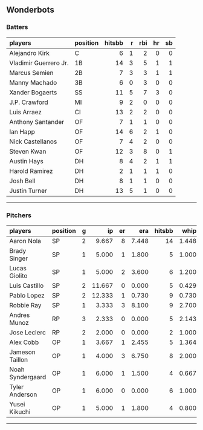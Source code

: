 ## Wonderbots

### Batters

 
|players               |position | hitsbb|  r| rbi| hr| sb| 
|:---------------------|:--------|------:|--:|---:|--:|--:| 
|Alejandro Kirk        |C        |      6|  1|   2|  0|  0| 
|Vladimir Guerrero Jr. |1B       |     14|  3|   5|  1|  1| 
|Marcus Semien         |2B       |      7|  3|   3|  1|  1| 
|Manny Machado         |3B       |      6|  0|   3|  0|  0| 
|Xander Bogaerts       |SS       |     11|  5|   7|  3|  0| 
|J.P. Crawford         |MI       |      9|  2|   0|  0|  0| 
|Luis Arraez           |CI       |     13|  2|   2|  0|  0| 
|Anthony Santander     |OF       |      7|  1|   1|  0|  0| 
|Ian Happ              |OF       |     14|  6|   2|  1|  0| 
|Nick Castellanos      |OF       |      7|  4|   2|  0|  0| 
|Steven Kwan           |OF       |     12|  3|   8|  0|  1| 
|Austin Hays           |DH       |      8|  4|   2|  1|  1| 
|Harold Ramirez        |DH       |      2|  1|   1|  1|  0| 
|Josh Bell             |DH       |      8|  1|   1|  0|  0| 
|Justin Turner         |DH       |     13|  5|   1|  0|  0| 


* * *

### Pitchers

 
|players          |position |  g|     ip| er|   era| hitsbb|  whip| so|  w| sv| 
|:----------------|:--------|--:|------:|--:|-----:|------:|-----:|--:|--:|--:| 
|Aaron Nola       |SP       |  2|  9.667|  8| 7.448|     14| 1.448|  9|  0|  0| 
|Brady Singer     |SP       |  1|  5.000|  1| 1.800|      5| 1.000|  3|  1|  0| 
|Lucas Giolito    |SP       |  1|  5.000|  2| 3.600|      6| 1.200|  6|  0|  0| 
|Luis Castillo    |SP       |  2| 11.667|  0| 0.000|      5| 0.429| 12|  1|  0| 
|Pablo Lopez      |SP       |  2| 12.333|  1| 0.730|      9| 0.730| 16|  1|  0| 
|Robbie Ray       |SP       |  1|  3.333|  3| 8.100|      9| 2.700|  3|  0|  0| 
|Andres Munoz     |RP       |  3|  2.333|  0| 0.000|      5| 2.143|  2|  0|  1| 
|Jose Leclerc     |RP       |  2|  2.000|  0| 0.000|      2| 1.000|  2|  0|  1| 
|Alex Cobb        |OP       |  1|  3.667|  1| 2.455|      5| 1.364|  6|  0|  0| 
|Jameson Taillon  |OP       |  1|  4.000|  3| 6.750|      8| 2.000|  2|  0|  0| 
|Noah Syndergaard |OP       |  1|  6.000|  1| 1.500|      4| 0.667|  6|  0|  0| 
|Tyler Anderson   |OP       |  1|  6.000|  0| 0.000|      6| 1.000|  4|  1|  0| 
|Yusei Kikuchi    |OP       |  1|  5.000|  1| 1.800|      4| 0.800|  2|  1|  0| 


* * *


